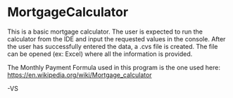 # MortgageCalculator
This is a basic mortgage calculator.
The user is expected to run the calculator from the IDE and input the requested values in the console.
After the user has successfully entered the data, a .cvs file is created.
The file can be opened (ex: Excel) where all the information is provided.

The Monthly Payment Formula used in this program is the one used here:
https://en.wikipedia.org/wiki/Mortgage_calculator

-VS
